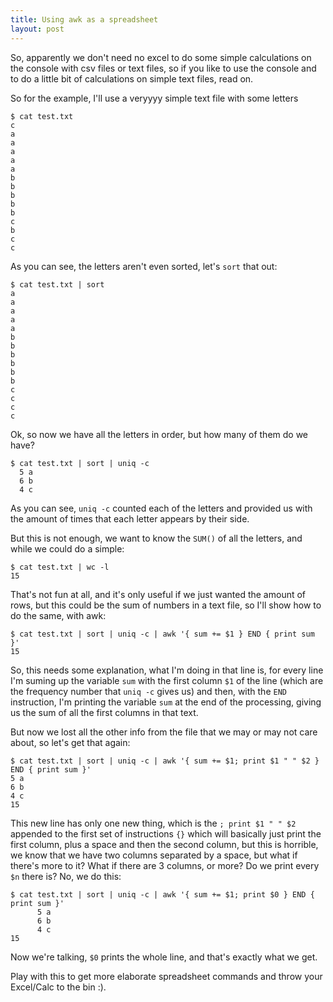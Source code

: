 ```yaml
---
title: Using awk as a spreadsheet
layout: post
---
```


So, apparently we don't need no excel to do some simple calculations on the
console with csv files or text files, so if you like to use the console and
to do a little bit of calculations on simple text files, read on.

So for the example, I'll use a veryyyy simple text file with some letters

    $ cat test.txt
    c
    a
    a
    a
    a
    a
    b
    b
    b
    b
    b
    c
    b
    c
    c

As you can see, the letters aren't even sorted, let's `sort` that out:

    $ cat test.txt | sort
    a
    a
    a
    a
    a
    b
    b
    b
    b
    b
    b
    c
    c
    c
    c

Ok, so now we have all the letters in order, but how many of them do we have?

    $ cat test.txt | sort | uniq -c
      5 a
      6 b
      4 c

As you can see, `uniq -c` counted each of the letters and provided us with the
amount of times that each letter appears by their side.

But this is not enough, we want to know the `SUM()` of all the letters, and
while we could do a simple:

    $ cat test.txt | wc -l
    15

That's not fun at all, and it's only useful if we just wanted the amount of
rows, but this could be the sum of numbers in a text file, so I'll show how
to do the same, with awk:

    $ cat test.txt | sort | uniq -c | awk '{ sum += $1 } END { print sum }'
    15

So, this needs some explanation, what I'm doing in that line is, for every line
I'm suming up the variable `sum` with the first column `$1` of the line (which
are the frequency number that `uniq -c` gives us) and then, with the `END`
instruction, I'm printing the variable `sum` at the end of the processing,
giving us the sum of all the first columns in that text.

But now we lost all the other info from the file that we may or may not care
about, so let's get that again:

    $ cat test.txt | sort | uniq -c | awk '{ sum += $1; print $1 " " $2 } END { print sum }'
    5 a
    6 b
    4 c
    15

This new line has only one new thing, which is the `; print $1 " " $2` appended
to the first set of instructions `{}` which will basically just print the first
column, plus a space and then the second column, but this is horrible, we know
that we have two columns separated by a space, but what if there's more to it?
What if there are 3 columns, or more? Do we print every `$n` there is? No, we
do this:

    $ cat test.txt | sort | uniq -c | awk '{ sum += $1; print $0 } END { print sum }'
          5 a
          6 b
          4 c
    15

Now we're talking, `$0` prints the whole line, and that's exactly what we get.

Play with this to get more elaborate spreadsheet commands and throw your
Excel/Calc to the bin :).

